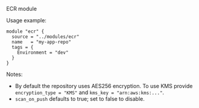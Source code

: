 ECR module

Usage example:

```hcl
module "ecr" {
  source = "../modules/ecr"
  name   = "my-app-repo"
  tags = {
    Environment = "dev"
  }
}
```

Notes:
- By default the repository uses AES256 encryption. To use KMS provide `encryption_type = "KMS"` and `kms_key = "arn:aws:kms:..."`.
- `scan_on_push` defaults to true; set to false to disable.
